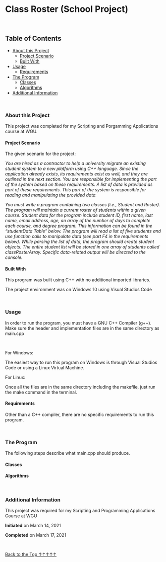 <a name='Top'></a>
# Class Roster (School Project)

<br>

## Table of Contents
- [About this Project](#About)
  - [Project Scenario](#Scenario)
  - [Built With](#BuiltWith)
- [Usage](#Usage)
  - [Requirements](#Requirements)
- [The Program](#TheProgram)
  - [Classes](#Classes)
  - [Algorithms](#Algorithms)
- [Additional Information](#AddInfo)
<br>

<a name='About'></a>
### About this Project
<p>This project was completed for my Scripting and Porgamming Applications course at WGU.</p>

<a name='Scenario'></a>
#### Project Scenario
<p>The given scenario for the project: </p>
<p><em>You are hired as a contractor to help a university migrate an existing student system to a new platform using C++ language. Since the application already exists, its requirements exist as well, and they are outlined in the next section. You are responsible for implementing the part of the system based on these requirements. A list of data is provided as part of these requirements. This part of the system is responsible for reading and manipulating the provided data.

You must write a program containing two classes (i.e., Student and Roster). The program will maintain a current roster of students within a given course. Student data for the program include student ID, first name, last name, email address, age, an array of the number of days to complete each course, and degree program. This information can be found in the “studentData Table” below. The program will read a list of five students and use function calls to manipulate data (see part F4 in the requirements below). While parsing the list of data, the program should create student objects. The entire student list will be stored in one array of students called classRosterArray. Specific data-related output will be directed to the console.</em></p>

<a name='BuiltWith'></a>
#### Built With
<p>This program was built using C++ with no additional imported libraries.</p>
<p>The project environment was on Windows 10 using Visual Studios Code</p>
<br>

<a name='Usage'></a>
### Usage
<p>In order to run the program, you must have a GNU C++ Compiler (g++). Make sure the header and implementation files are in the same directory as main.cpp</p><br>
<p>For Windows: </p>
<p>The easiest way to run this program on Windows is through Visual Studios Code or using a Linux Virtual Machine.</p>
<p>For Linux: </p>
<p>Once all the files are in the same directory including the makefile, just run the make command in the terminal.</p>

<a name='Requirements'></a>
#### Requirements
<p>Other than a C++ compiler, there are no specific requirements to run this program.</p>
<br>

<a name='TheProgram'></a>
### The Program
<p>The following steps describe what main.cpp should produce.</p>

<a name='Classes'></a>
#### Classes


<a name='Algorithms'></a>
#### Algorithms

<br>

<a name='AddInfo'></a>
### Additional Information
<p>This project was required for my Scripting and Programming Applications Course at WGU</p>
<p><strong>Initiated</strong> on March 14, 2021</p>
<p><strong>Completed</strong> on March 17, 2021</p>
<br>

[Back to the Top ↑↑↑↑↑](#Top)
